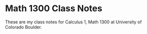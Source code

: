 Math 1300 Class Notes
=====================

These are my class notes for Calculus 1, Math 1300 at University of Colorado Boulder.
